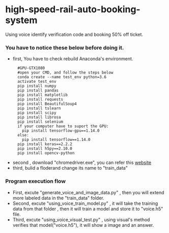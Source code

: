 # high-speed-rail-auto-booking-system
Using voice identify verification code and booking 50% off ticket.
<h3>You have to notice these below before doing it.</h3>
<ul>
  <li>first, You have to check rebuild Anaconda's environment.</li>
  
      #GPU-GTX1080
      #open your CMD, and follow the steps below
      conda create --name test_env python=3.6
      activate test_env
      pip install numpy
      pip install pandas
      pip install matplotlib
      pip install requests
      pip install BeautifulSoup4
      pip install tslearn
      pip install scipy
      pip install librosa
      pip install selenium
      if your computer have to suport the GPU:
        pip install tensorflow-gpu==1.14.0
      else:
        pip install tensorflow==1.14.0
      pip install keras==2.2.2
      pip install h5py==2.10.0
      pip install opencv-python
  <li>second , download "chromedriver.exe", you can refer this <a href="https://medium.com/@bob800530/selenium-1-%E9%96%8B%E5%95%9Fchrome%E7%80%8F%E8%A6%BD%E5%99%A8-21448980dff9">website</a></li>
  <li>third, bulid a floderand change its name to "train_data"</li>
</ul>

<h3>Program execution flow</h3>
<ul>
  <li>First, excute "generate_voice_and_image_data.py" , then you will extend more labeled data in the "train_data" folder.</li>
  <li>Second, excute "using_voice_train_model.py" , it will take the training data from that folder , then it will train a model and store it to "voice.h5" file.</li>
  <li>Third, excute "using_voice_visual_test.py" , using visual's method verifies that model("voice.h5"), it will show a image and an answer.</li>
</ul>
